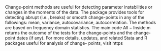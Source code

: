 Change-point methods are useful for detecting parameter instabilities or changes in the moments of the data. The package provides tools for detecting abrupt (i.e., breaks) or smooth change-points in any of the followings: mean, variance, autocovariance, autocorrelation. The methods are based on frequency domain statistics. The main
code All − Inside.m returns the outcome of the tests for the change-points and the change-point
dates (if any).
For more details, updates, and related Stata and R packages useful for analysis of change-
points, visit https
